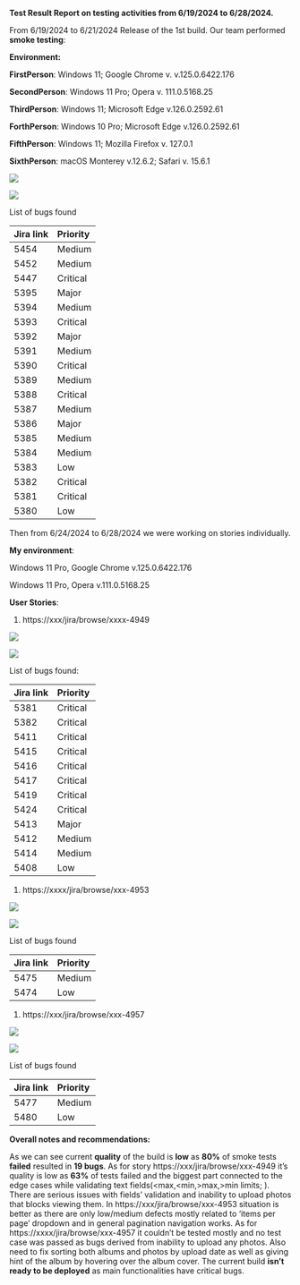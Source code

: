 ﻿**Test Result Report on testing activities from 6/19/2024 to 6/28/2024.**

From 6/19/2024 to 6/21/2024 Release of the 1st build. Our team performed **smoke testing**:

**Environment:**

**FirstPerson**: Windows 11; Google Chrome v. v.125.0.6422.176

**SecondPerson**: Windows 11 Pro; Opera v. 111.0.5168.25

**ThirdPerson**: Windows 11; Microsoft Edge v.126.0.2592.61

**ForthPerson**: Windows 10 Pro; Microsoft Edge v.126.0.2592.61

**FifthPerson**: Windows 11; Mozilla Firefox v. 127.0.1

**SixthPerson**: macOS  Monterey v.12.6.2; Safari v. 15.6.1

![](Aspose.Words.a4b4aa14-d7d1-4295-a914-db0c218a2ec4.001.png)

![](Aspose.Words.a4b4aa14-d7d1-4295-a914-db0c218a2ec4.002.png)













List of bugs found

|**Jira link**|**Priority**|
| :- | :- |
|5454|Medium|
|5452|Medium|
|5447|Critical|
|5395|Major|
|5394|Medium|
|5393|Critical|
|5392|Major|
|5391|Medium|
|5390|Critical|
|5389|Medium|
|5388|Critical|
|5387|Medium|
|5386|Major|
|5385|Medium|
|5384|Medium|
|5383|Low|
|5382|Critical|
|5381|Critical|
|5380|Low|

Then from 6/24/2024 to 6/28/2024 we were working on stories individually. 

**My environment**:

Windows 11 Pro, Google Chrome v.125.0.6422.176

Windows 11 Pro, Opera v.111.0.5168.25 

**User Stories**:

1. https://xxx/jira/browse/xxxx-4949

![](Aspose.Words.a4b4aa14-d7d1-4295-a914-db0c218a2ec4.003.png)

![](Aspose.Words.a4b4aa14-d7d1-4295-a914-db0c218a2ec4.004.png)

List of bugs found:

|**Jira link**|**Priority**|
| :- | :- |
|5381|Critical|
|5382|Critical|
|5411|Critical|
|5415|Critical|
|5416|Critical|
|5417|Critical|
|5419|Critical|
|5424|Critical|
|5413|Major|
|5412|Medium|
|5414|Medium|
|5408|Low|

1. https://xxxx/jira/browse/xxx-4953


![](Aspose.Words.a4b4aa14-d7d1-4295-a914-db0c218a2ec4.005.png)

![](Aspose.Words.a4b4aa14-d7d1-4295-a914-db0c218a2ec4.006.png)

List of bugs found

|**Jira link**|**Priority**|
| :- | :- |
|5475|Medium|
|5474|Low|


1. https://xxx/jira/browse/xxx-4957

![](Aspose.Words.a4b4aa14-d7d1-4295-a914-db0c218a2ec4.007.png)

![](Aspose.Words.a4b4aa14-d7d1-4295-a914-db0c218a2ec4.008.png)

List of bugs found

|**Jira link**|**Priority**|
| :- | :- |
|5477|Medium|
|5480|Low|

**Overall notes and recommendations:**

As we can see current **quality** of the build is **low** as **80%** of smoke tests **failed** resulted in **19 bugs**. As for story https://xxx/jira/browse/xxx-4949 it’s quality is low as **63%** of tests failed and the biggest part connected to the edge cases while validating text fields(<max,<min,>max,>min limits; ). There are serious issues with fields’ validation and inability to upload photos that blocks viewing them. In https://xxx/jira/browse/xxx-4953 situation is better as there are only low/medium defects mostly related to ‘items per page’ dropdown and in general pagination navigation works. As for https://xxxx/jira/browse/xxx-4957 it couldn’t be tested mostly and no test case was passed as bugs derived from inability to upload any photos. Also need to fix sorting both albums and photos by upload date as well as giving hint of the album by hovering over the album cover. The current build **isn’t ready to be deployed** as main functionalities have critical bugs.




